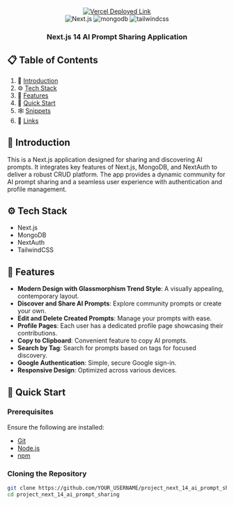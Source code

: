 <div align="center">
  <br />
    <a href="https://shareprompt-e35xrub7f-aayushmans-projects-3986618b.vercel.app/" target="_blank">
      <img src="" alt="Vercel Deployed Link">
    </a>
  <br />

  <div>
    <img src="https://img.shields.io/badge/-Next_JS-black?style=for-the-badge&logoColor=white&logo=nextdotjs&color=000" alt="Next.js" />
    <img src="https://img.shields.io/badge/-Mongodb-black?style=for-the-badge&logoColor=white&logo=mongodb&color=47A248" alt="mongodb" />
    <img src="https://img.shields.io/badge/-Tailwind_CSS-black?style=for-the-badge&logoColor=white&logo=tailwindcss&color=06B6D4" alt="tailwindcss" />
  </div>

  <h3 align="center">Next.js 14 AI Prompt Sharing Application</h3>
</div>

## 📋 Table of Contents

1. 🤖 [Introduction](#introduction)
2. ⚙️ [Tech Stack](#tech-stack)
3. 🔋 [Features](#features)
4. 🤸 [Quick Start](#quick-start)
5. 🕸️ [Snippets](#snippets)
6. 🔗 [Links](#links)

## 🤖 Introduction

This is a Next.js application designed for sharing and discovering AI prompts. It integrates key features of Next.js, MongoDB, and NextAuth to deliver a robust CRUD platform. The app provides a dynamic community for AI prompt sharing and a seamless user experience with authentication and profile management.

## ⚙️ Tech Stack

- Next.js
- MongoDB
- NextAuth
- TailwindCSS

## 🔋 Features

- **Modern Design with Glassmorphism Trend Style**: A visually appealing, contemporary layout.
- **Discover and Share AI Prompts**: Explore community prompts or create your own.
- **Edit and Delete Created Prompts**: Manage your prompts with ease.
- **Profile Pages**: Each user has a dedicated profile page showcasing their contributions.
- **Copy to Clipboard**: Convenient feature to copy AI prompts.
- **Search by Tag**: Search for prompts based on tags for focused discovery.
- **Google Authentication**: Simple, secure Google sign-in.
- **Responsive Design**: Optimized across various devices.

## 🤸 Quick Start

### Prerequisites

Ensure the following are installed:

- [Git](https://git-scm.com/)
- [Node.js](https://nodejs.org/en)
- [npm](https://www.npmjs.com/)

### Cloning the Repository

```bash
git clone https://github.com/YOUR_USERNAME/project_next_14_ai_prompt_sharing.git
cd project_next_14_ai_prompt_sharing
